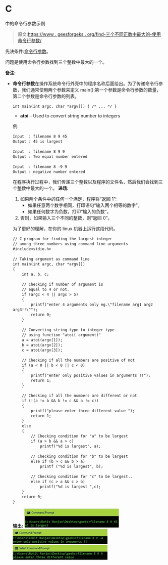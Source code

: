 # C

中的命令行参数示例

> 原文:[https://www . geesforgeks . org/find-三个不同正数中最大的-使用命令行参数/](https://www.geeksforgeeks.org/find-largest-among-three-different-positive-numbers-using-command-line-argument/)

先决条件:[命令行参数](https://www.geeksforgeeks.org/command-line-arguments-in-c-cpp/)。

问题是使用命令行参数找到三个整数中最大的一个。

**备注:**

*   **命令行参数**在操作系统命令行外壳中的程序名称后面给出。为了传递命令行参数，我们通常使用两个参数来定义 main():第一个参数是命令行参数的数量，第二个参数是命令行参数的列表。

    ```
    int main(int argc, char *argv[]) { /* ... */ }
    ```

    *   **atoi** – Used to convert string number to integers

    例:

    ```
    Input  : filename 8 9 45
    Output : 45 is largest

    Input  : filename 8 9 9
    Output : Two equal number entered

    Input  : filename 8 -9 9
    Output : negative number entered

    ```

    在程序执行过程中，我们传递三个整数以及程序的文件名，然后我们会找到三个整数中最大的一个。
    **进场:**

    1.  如果两个条件中的任何一个满足，程序将“返回 1”:
        *   如果任意两个数字相同，打印语句“输入两个相等的数字”。
        *   如果任何数字为负数，打印“输入的负数”。
    2.  否则，如果输入三个不同的整数，则“返回 0”。

    为了更好的理解，在你的 linux 机器上运行这段代码。

    ```
    // C program for finding the largest integer
    // among three numbers using command line arguments
    #include<stdio.h>

    // Taking argument as command line
    int main(int argc, char *argv[]) 
    {
        int a, b, c;

        // Checking if number of argument is
        // equal to 4 or not.
        if (argc < 4 || argc > 5) 
        {
            printf("enter 4 arguments only eg.\"filename arg1 arg2 arg3!!\"");
            return 0;
        }

        // Converting string type to integer type
        // using function "atoi( argument)" 
        a = atoi(argv[1]); 
        b = atoi(argv[2]);
        c = atoi(argv[3]);

        // Checking if all the numbers are positive of not
        if (a < 0 || b < 0 || c < 0) 
        {
            printf("enter only positive values in arguments !!");
            return 1;
        }

        // Checking if all the numbers are different or not
        if (!(a != b && b != c && a != c)) 
        {
            printf("please enter three different value ");
            return 1;
        }
        else
        {
            // Checking condition for "a" to be largest
            if (a > b && a > c)             
                printf("%d is largest", a);

            // Checking condition for "b" to be largest    
            else if (b > c && b > a) 
                printf ("%d is largest", b);

            // Checking condition for "c" to be largest..
            else if (c > a && c > b) 
                printf("%d is largest ",c);
        }
        return 0;
    }
    ```

    **输出:**
    ![](img/d241bed1679e2020ea5ca1c508a1149c.png)
    ![](img/1b71dfda18a45ce4d0aa219eee1fdf75.png)
    ![](img/00c62892fccfa9f7ae9e9fae0ef5b108.png)